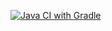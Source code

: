 [![Java CI with Gradle](https://github.com/AneliaMuh/selenidddd/actions/workflows/gradle.yml/badge.svg)](https://github.com/AneliaMuh/selenidddd/actions/workflows/gradle.yml)